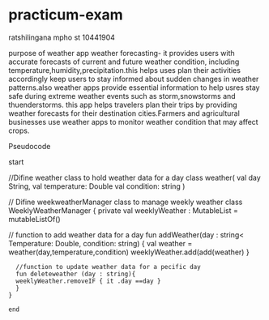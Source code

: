 # practicum-exam

ratshilingana mpho
st 10441904




purpose of weather app
weather forecasting- it provides users with accurate forecasts of current and future weather condition, including temperature,humidity,precipitation.this helps uses plan their activities accordingly
keep users to stay informed about sudden changes in weather patterns.also weather apps provide essential information to help usres stay safe during extreme weather events such as storm,snowstorms and thuenderstorms.
this app helps travelers plan their trips by providing weather forecasts for their destination cities.Farmers and agricultural businesses use weather apps to monitor weather condition that may affect crops.

Pseudocode

 start 

 //Difine weather class to hold weather data for a day 
    class weather(  val day String,
    val temperature: Double
    val condition: string
    )

 // Difine weekweatherManager class to manage weekly weather
    class WeeklyWeatherManager {
   private val weeklyWeather : MutableList<Weather> = mutableListOf()

// function to add weather data for a day
       fun addWeather(day : string< Temperature: Double, condition: string) {
       val weather = weather(day,temperature,condition)
 weeklyWeather.add(add(weather)
      }
    
      //function to update weather data for a pecific day
      fun deleteweather (day : string){
      weeklyWeather.removeIF { it .day ==day }
      }
    }
   
    end
  


